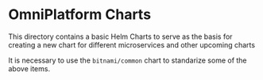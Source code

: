# OmniPlatform Charts

This directory contains a basic Helm Charts to serve as the basis for creating a new chart for different microservices and other upcoming charts

It is necessary to use the `bitnami/common` chart to standarize some of the above items.
